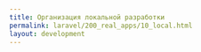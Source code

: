 ```yaml
---
title: Организация локальной разработки
permalink: laravel/200_real_apps/10_local.html
layout: development
---
```


